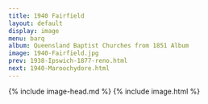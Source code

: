 ```yaml
---
title: 1940 Fairfield
layout: default
display: image
menu: barq
album: Queensland Baptist Churches from 1851 Album
image: 1940-Fairfield.jpg
prev: 1938-Ipswich-1877-reno.html
next: 1940-Maroochydore.html
---
```

{% include image-head.md %}
{% include image.html %}